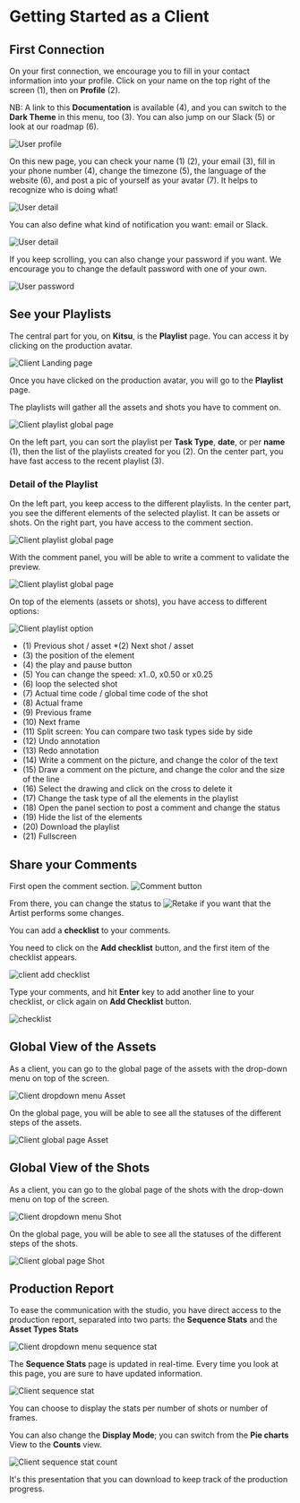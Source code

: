 # Getting Started as a Client

## First Connection

On your first connection, we encourage you to fill in your contact information
into your profile.
Click on your name on the top right of the screen (1), then on **Profile** (2).

NB: A link to this **Documentation** is available (4),
and you can switch to the **Dark Theme**  in this menu, too (3). You can also jump on our Slack (5) or look at our roadmap (6).

![User profile](../img/getting-started/user_profil.png)

On this new page, you can check your name (1) (2), your email (3), fill in your phone
number (4), change the timezone (5), the language of the website (6), and
post a pic of yourself as your avatar (7). It helps to recognize who is
doing what!

![User detail](../img/getting-started/user_profil1.png)

You can also define what kind of notification you want: email or Slack.

![User detail](../img/getting-started/user_profil2.png)


If you keep scrolling, you can also change your password if you want. We
encourage you to change the default password with one of your own.

![User password](../img/getting-started/user_password.png)


## See your Playlists

The central part for you, on **Kitsu**, is the **Playlist** page.
You can access it by clicking on the production avatar.

![Client Landing page](../img/getting-started/client_landing.png)

Once you have clicked on the production avatar, you will go to the **Playlist** page.

The playlists will gather all the assets and shots you have to comment on.

![Client playlist global page](../img/getting-started/client_playlist_global.png)

On the left part, you can sort the playlist per **Task Type**, **date**, or per **name** (1), then the list of the playlists created for you (2). On the center part, you have fast access to the recent playlist (3).

### Detail of the Playlist

On the left part, you keep access to the different playlists. In the center part, you see the different elements of the selected playlist. It can be assets or shots. On the right part, you have access to the comment section.

![Client playlist global page](../img/getting-started/client_playlist_detaill.png)

With the comment panel, you will be able to write a comment to validate the preview.

![Client playlist global page](../img/getting-started/client_playlist_detail_comment.png)

On top of the elements (assets or shots), you have access to different options:

![Client playlist option](../img/getting-started/client_playlist_option.png)

* (1) Previous shot / asset
*(2) Next shot / asset
* (3) the position of the element
* (4) the play and pause button
* (5) You can change the speed: x1..0, x0.50 or x0.25
* (6) loop the selected shot
* (7) Actual time code / global time code of the shot
* (8) Actual frame
* (9) Previous frame
* (10) Next frame
* (11) Split screen: You can compare two task types side by side
* (12) Undo annotation
* (13) Redo annotation
* (14) Write a comment on the picture, and change the color of the text
* (15) Draw a comment on the picture, and change the color and the size of the line
* (16) Select the drawing and click on the cross to delete it
* (17) Change the task type of all the elements in the playlist
* (18) Open the panel section to post a comment and change the status
* (19) Hide the list of the elements
* (20) Download the playlist
* (21) Fullscreen



## Share your Comments

First open the comment section. ![Comment button](../img/getting-started/comment_button.png)


From there, you can change the status to ![Retake](../img/getting-started/retake_icon.png) if you want that the Artist
performs some changes.

You can add a **checklist** to your comments.

You need to click on the **Add checklist** button, and the first item of the checklist appears.

![client add checklist](../img/getting-started/client_checklist_retake.png)

Type your comments, and hit **Enter** key to add another line to your checklist, or click again on **Add Checklist** button.

![checklist](../img/getting-started/checklist_detailed.png)

## Global View of the Assets

As a client, you can go to the global page of the assets with the drop-down menu on top of the screen.

![Client dropdown menu Asset](../img/getting-started/client_dropdown_asset.png)

On the global page, you will be able to see all the statuses of the different steps of the assets.

![Client global page Asset](../img/getting-started/client_global_asset.png)


## Global View of the Shots

As a client, you can go to the global page of the shots with the drop-down menu on top of the screen.

![Client dropdown menu Shot](../img/getting-started/client_dropdown_shot.png)

On the global page, you will be able to see all the statuses of the different steps of the shots.

![Client global page Shot](../img/getting-started/client_global_shot.png)

## Production Report

To ease the communication with the studio, you have direct access to the production report, separated into two parts: the **Sequence Stats** and the **Asset Types Stats**

![Client dropdown menu sequence stat](../img/getting-started/client_dropdown_sequence.png)

The **Sequence Stats** page is updated in real-time. Every time you look at this page, you are sure to have updated information.

![Client sequence stat](../img/getting-started/client_sequence_stat.png)

You can choose to display the stats per number of shots or number of frames.

You can also change the **Display Mode**; you can switch from the **Pie charts** View
to the **Counts** view.

![Client sequence stat count](../img/getting-started/client_sequence_stat_count.png)

It's this presentation that you can download to keep track of the production progress.

